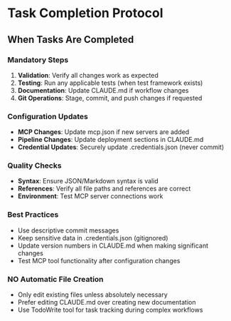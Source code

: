 # Task Completion Protocol

## When Tasks Are Completed

### Mandatory Steps
1. **Validation**: Verify all changes work as expected
2. **Testing**: Run any applicable tests (when test framework exists)
3. **Documentation**: Update CLAUDE.md if workflow changes
4. **Git Operations**: Stage, commit, and push changes if requested

### Configuration Updates
- **MCP Changes**: Update mcp.json if new servers are added
- **Pipeline Changes**: Update deployment sections in CLAUDE.md
- **Credential Updates**: Securely update .credentials.json (never commit)

### Quality Checks
- **Syntax**: Ensure JSON/Markdown syntax is valid
- **References**: Verify all file paths and references are correct
- **Environment**: Test MCP server connections work

### Best Practices
- Use descriptive commit messages
- Keep sensitive data in .credentials.json (gitignored)
- Update version numbers in CLAUDE.md when making significant changes
- Test MCP tool functionality after configuration changes

### NO Automatic File Creation
- Only edit existing files unless absolutely necessary
- Prefer editing CLAUDE.md over creating new documentation
- Use TodoWrite tool for task tracking during complex workflows